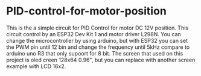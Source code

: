 # PID-control-for-motor-position
This is the a simple circuit for PID Control for motor DC 12V position. This circuit control by an ESP32 Dev Kit 1 and motor driver L298N.
You can change the microcontroller by using arduino, but with ESP32 you can set the PWM pin until 12 bin and change the frequency until 5kHz compare to arduino uno R3 that only supoort for 8 bit.
The screen that used on this project is oled creen 128x64 0.96", but you can replace with another screen example with LCD 16x2.

